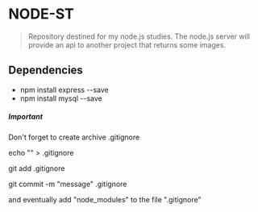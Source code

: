 # NODE-ST
> Repository destined for my node.js studies.
> The node.js server will provide an api to another project
> that returns some images.

## Dependencies
+ npm install express --save
+ npm install mysql --save

##### Important
Don't forget to create archive .gitignore

echo "" > .gitignore

git add .gitignore

git commit -m "message" .gitignore

and eventually add "node_modules" to the file ".gitignore"
